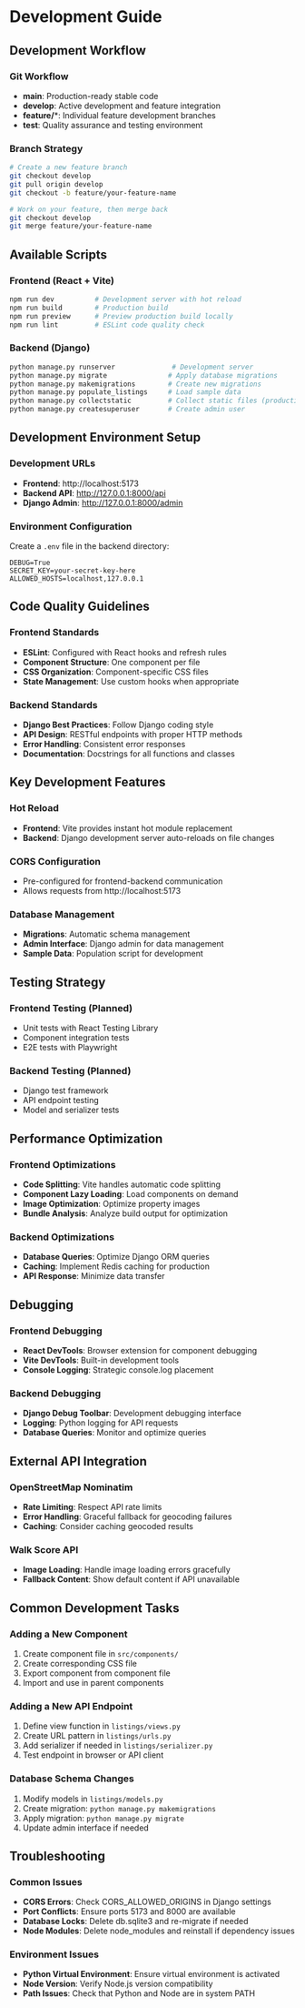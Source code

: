 # Development Guide

## Development Workflow

### Git Workflow
- **main**: Production-ready stable code
- **develop**: Active development and feature integration  
- **feature/***: Individual feature development branches
- **test**: Quality assurance and testing environment

### Branch Strategy
```bash
# Create a new feature branch
git checkout develop
git pull origin develop
git checkout -b feature/your-feature-name

# Work on your feature, then merge back
git checkout develop
git merge feature/your-feature-name
```

## Available Scripts

### Frontend (React + Vite)
```bash
npm run dev          # Development server with hot reload
npm run build        # Production build
npm run preview      # Preview production build locally
npm run lint         # ESLint code quality check
```

### Backend (Django)
```bash
python manage.py runserver              # Development server
python manage.py migrate               # Apply database migrations
python manage.py makemigrations        # Create new migrations
python manage.py populate_listings     # Load sample data
python manage.py collectstatic         # Collect static files (production)
python manage.py createsuperuser       # Create admin user
```

## Development Environment Setup

### Development URLs
- **Frontend**: http://localhost:5173
- **Backend API**: http://127.0.0.1:8000/api
- **Django Admin**: http://127.0.0.1:8000/admin

### Environment Configuration
Create a `.env` file in the backend directory:
```env
DEBUG=True
SECRET_KEY=your-secret-key-here
ALLOWED_HOSTS=localhost,127.0.0.1
```

## Code Quality Guidelines

### Frontend Standards
- **ESLint**: Configured with React hooks and refresh rules
- **Component Structure**: One component per file
- **CSS Organization**: Component-specific CSS files
- **State Management**: Use custom hooks when appropriate

### Backend Standards
- **Django Best Practices**: Follow Django coding style
- **API Design**: RESTful endpoints with proper HTTP methods
- **Error Handling**: Consistent error responses
- **Documentation**: Docstrings for all functions and classes

## Key Development Features

### Hot Reload
- **Frontend**: Vite provides instant hot module replacement
- **Backend**: Django development server auto-reloads on file changes

### CORS Configuration
- Pre-configured for frontend-backend communication
- Allows requests from http://localhost:5173

### Database Management
- **Migrations**: Automatic schema management
- **Admin Interface**: Django admin for data management
- **Sample Data**: Population script for development

## Testing Strategy

### Frontend Testing (Planned)
- Unit tests with React Testing Library
- Component integration tests
- E2E tests with Playwright

### Backend Testing (Planned)
- Django test framework
- API endpoint testing
- Model and serializer tests

## Performance Optimization

### Frontend Optimizations
- **Code Splitting**: Vite handles automatic code splitting
- **Component Lazy Loading**: Load components on demand
- **Image Optimization**: Optimize property images
- **Bundle Analysis**: Analyze build output for optimization

### Backend Optimizations
- **Database Queries**: Optimize Django ORM queries
- **Caching**: Implement Redis caching for production
- **API Response**: Minimize data transfer

## Debugging

### Frontend Debugging
- **React DevTools**: Browser extension for component debugging
- **Vite DevTools**: Built-in development tools
- **Console Logging**: Strategic console.log placement

### Backend Debugging
- **Django Debug Toolbar**: Development debugging interface
- **Logging**: Python logging for API requests
- **Database Queries**: Monitor and optimize queries

## External API Integration

### OpenStreetMap Nominatim
- **Rate Limiting**: Respect API rate limits
- **Error Handling**: Graceful fallback for geocoding failures
- **Caching**: Consider caching geocoded results

### Walk Score API
- **Image Loading**: Handle image loading errors gracefully
- **Fallback Content**: Show default content if API unavailable

## Common Development Tasks

### Adding a New Component
1. Create component file in `src/components/`
2. Create corresponding CSS file
3. Export component from component file
4. Import and use in parent components

### Adding a New API Endpoint
1. Define view function in `listings/views.py`
2. Create URL pattern in `listings/urls.py`
3. Add serializer if needed in `listings/serializer.py`
4. Test endpoint in browser or API client

### Database Schema Changes
1. Modify models in `listings/models.py`
2. Create migration: `python manage.py makemigrations`
3. Apply migration: `python manage.py migrate`
4. Update admin interface if needed

## Troubleshooting

### Common Issues
- **CORS Errors**: Check CORS_ALLOWED_ORIGINS in Django settings
- **Port Conflicts**: Ensure ports 5173 and 8000 are available
- **Database Locks**: Delete db.sqlite3 and re-migrate if needed
- **Node Modules**: Delete node_modules and reinstall if dependency issues

### Environment Issues
- **Python Virtual Environment**: Ensure virtual environment is activated
- **Node Version**: Verify Node.js version compatibility
- **Path Issues**: Check that Python and Node are in system PATH
